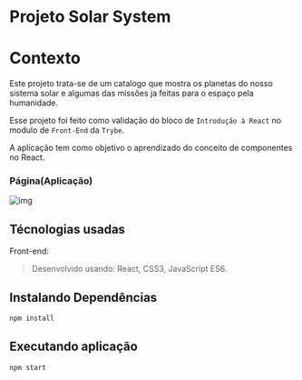 # Projeto Solar System

# Contexto
Este projeto trata-se de um catalogo que mostra os planetas do nosso sistema solar e algumas das missões ja feitas para o espaço pela humanidade.

Esse projeto foi feito como validação do bloco de `Introdução à React` no modulo de `Front-End` da `Trybe`.

A aplicação tem como objetivo o aprendizado do conceito de componentes no React.
<br>

### Página(Aplicação)

![img](src/images/aplicacao.gif)
<br>

## Técnologias usadas

Front-end:
> Desenvolvido usando: React, CSS3, JavaScript ES6.
## Instalando Dependências

``` bash
npm install
``` 
## Executando aplicação

  ``` bash
  npm start
  ```